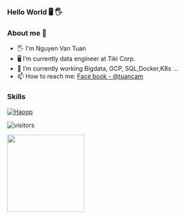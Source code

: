 ### Hello World 🖥️ 🖐️

### About me 🐬

- 🖐️ I'm Nguyen Van Tuan
- 🖥️ I’m currently data engineer at Tiki Corp.
- 🌱 I’m currently working Bigdata, GCP, SQL,Docker,K8s ... 
- 📫 How to reach me: [Face book - @tuancam](https://www.facebook.com/tuanbacam)

### Skills

 [![Haoop](https://img.shields.io/badge/bigdata-hadoop-yellow)](#)

![visitors](https://visitor-badge.glitch.me/badge?page_id=page.id)

<img height="180em" src="https://github-readme-stats.vercel.app/api?username=tuancamtbtx&show_icons=true&hide_border=true&&count_private=true&include_all_commits=true" />

<!--START_SECTION:waka-->
<!--END_SECTION:waka-->